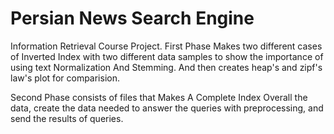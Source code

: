 # Persian News Search Engine

Information Retrieval Course Project.
First Phase Makes two different cases of Inverted Index with two different data samples to show the importance of using text Normalization And Stemming. And then creates heap's and zipf's law's plot for comparision.

Second Phase consists of files that Makes A Complete Index Overall the data, create the data needed to answer the queries with preprocessing, and send the results of queries. 
